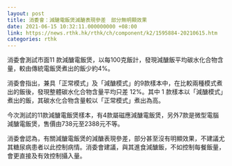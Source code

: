 ```yaml
---
layout: post
title: 消委會：減醣電飯煲減醣表現參差　部分無明顯效果
date: 2021-06-15 10:32:11.000000000 +08:00
link: https://news.rthk.hk/rthk/ch/component/k2/1595884-20210615.htm
categories: rthk
---
```


消委會測試市面11 款減醣電飯煲，以每100克飯計，發現減醣飯平均碳水化合物含量，較由傳統電飯煲煮出的飯少約4%。

消委會指出，兼具「正常模式」及「減醣模式」的9款樣本中，在比較兩種模式煮出的飯後，發現整體碳水化合物含量平均只差 12%。其中 1 款樣本以「減醣模式」煮出的飯，其碳水化合物含量較以「正常模式」煮出為高。

今次測試的11款減醣電飯煲樣本，有4款屬磁應減醣電飯煲，另外7款是微型電腦減醣電飯煲，售價由738元至2388元不等。

消委會認為，有關減醣電飯煲的減醣表現參差，部分甚至沒有明顯效果，不建議尤其糖尿病患者以此控制病情。消委會建議，與其進食減醣飯，不如控制每餐飯量，會更直接及有效控制攝入量。
